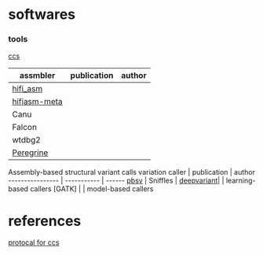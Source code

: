 # softwares
### tools
[ccs](https://github.com/PacificBiosciences/ccs)

assmbler | publication | author
-------- | ----------- | ------
[hifi_asm](https://github.com/chhylp123/hifiasm) | 
[hifiasm-meta](https://github.com/xfengnefx/hifiasm-meta) | 
Canu |
Falcon |
wtdbg2 |
[Peregrine](https://github.com/cschin/peregrine) |



Assembly-based structural variant calls
variation caller | publication | author
---------------- | ----------- | ------
[pbsv](https://github.com/PacificBiosciences/pbsv) | 
Sniffles |
[deepvariant](https://github.com/google/deepvariant)| | learning-based callers
[GATK] | | model-based callers


# references
[protocal for ccs](https://www.biorxiv.org/content/10.1101/519025v2)
